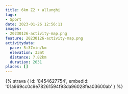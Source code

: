 ```yaml
---
title: 6km Z2 + allunghi
tags:
- Sport
date: 2023-01-26 12:56:11
images:
- 20230126-activity-map.png
feature: 20230126-activity-map.png
activitydata:
  pace: 5:37min/km
  elevation: 33mt
  distance: 7.82km
  duration: 2631
places: []
---
```


<!--more--> 

 [//]: # ({% figure { src: '20230126-activity-map.png', title: 'map' } %})


{% strava { id: '8454627754', embedId: '01a969cc0c9e78261594f93da96028fea03600ab' } %}